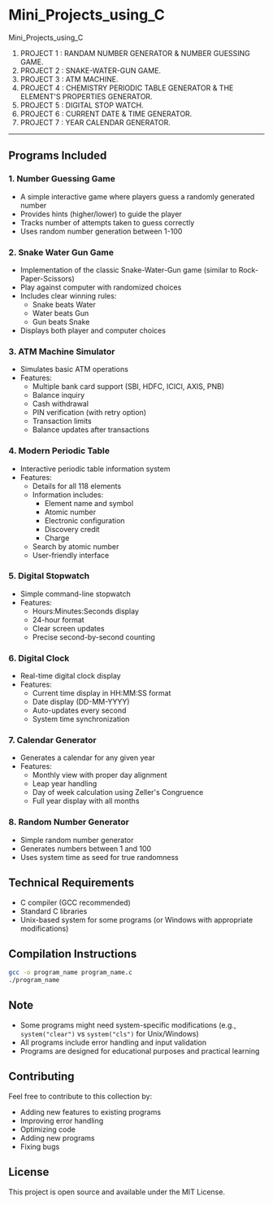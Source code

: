 # Mini_Projects_using_C
Mini_Projects_using_C


1. PROJECT 1 : RANDAM NUMBER GENERATOR & NUMBER GUESSING GAME.
2. PROJECT 2 : SNAKE-WATER-GUN GAME.
3. PROJECT 3 : ATM MACHINE.
4. PROJECT 4 : CHEMISTRY PERIODIC TABLE GENERATOR & THE ELEMENT'S PROPERTIES GENERATOR.
5. PROJECT 5 : DIGITAL STOP WATCH.
6. PROJECT 6 : CURRENT DATE & TIME GENERATOR.
7. PROJECT 7 : YEAR CALENDAR GENERATOR.

---------------------------------------------------------------------------------------------------------------------------------------------------------

## Programs Included

### 1. Number Guessing Game
- A simple interactive game where players guess a randomly generated number
- Provides hints (higher/lower) to guide the player
- Tracks number of attempts taken to guess correctly
- Uses random number generation between 1-100

### 2. Snake Water Gun Game
- Implementation of the classic Snake-Water-Gun game (similar to Rock-Paper-Scissors)
- Play against computer with randomized choices
- Includes clear winning rules:
  - Snake beats Water
  - Water beats Gun
  - Gun beats Snake
- Displays both player and computer choices

### 3. ATM Machine Simulator
- Simulates basic ATM operations
- Features:
  - Multiple bank card support (SBI, HDFC, ICICI, AXIS, PNB)
  - Balance inquiry
  - Cash withdrawal
  - PIN verification (with retry option)
  - Transaction limits
  - Balance updates after transactions

### 4. Modern Periodic Table
- Interactive periodic table information system
- Features:
  - Details for all 118 elements
  - Information includes:
    - Element name and symbol
    - Atomic number
    - Electronic configuration
    - Discovery credit
    - Charge
  - Search by atomic number
  - User-friendly interface

### 5. Digital Stopwatch
- Simple command-line stopwatch
- Features:
  - Hours:Minutes:Seconds display
  - 24-hour format
  - Clear screen updates
  - Precise second-by-second counting

### 6. Digital Clock
- Real-time digital clock display
- Features:
  - Current time display in HH:MM:SS format
  - Date display (DD-MM-YYYY)
  - Auto-updates every second
  - System time synchronization

### 7. Calendar Generator
- Generates a calendar for any given year
- Features:
  - Monthly view with proper day alignment
  - Leap year handling
  - Day of week calculation using Zeller's Congruence
  - Full year display with all months

### 8. Random Number Generator
- Simple random number generator
- Generates numbers between 1 and 100
- Uses system time as seed for true randomness

## Technical Requirements
- C compiler (GCC recommended)
- Standard C libraries
- Unix-based system for some programs (or Windows with appropriate modifications)

## Compilation Instructions
```bash
gcc -o program_name program_name.c
./program_name
```

## Note
- Some programs might need system-specific modifications (e.g., `system("clear")` vs `system("cls")` for Unix/Windows)
- All programs include error handling and input validation
- Programs are designed for educational purposes and practical learning

## Contributing
Feel free to contribute to this collection by:
- Adding new features to existing programs
- Improving error handling
- Optimizing code
- Adding new programs
- Fixing bugs

## License
This project is open source and available under the MIT License.





